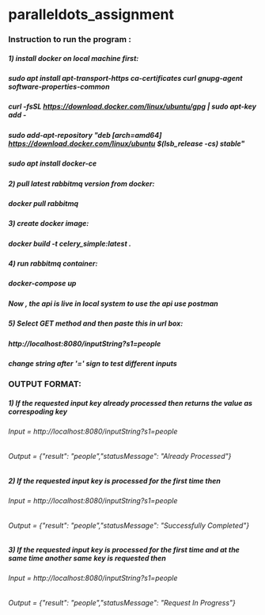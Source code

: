 # paralleldots_assignment

### Instruction to run the program :

##### 1) install docker on local machine first:
#####    sudo apt install apt-transport-https ca-certificates curl gnupg-agent software-properties-common
#####    curl -fsSL https://download.docker.com/linux/ubuntu/gpg | sudo apt-key add -
#####    sudo add-apt-repository "deb [arch=amd64] https://download.docker.com/linux/ubuntu $(lsb_release -cs) stable"
#####    sudo apt install docker-ce

##### 2) pull latest rabbitmq version from docker:
#####    docker pull rabbitmq

##### 3) create docker image:
#####    docker build -t celery_simple:latest .

##### 4) run rabbitmq container:
#####    docker-compose up
#####    Now , the api is live in local system to use the api use postman 

##### 5) Select GET method and then paste this in url box:
#####    http://localhost:8080/inputString?s1=people
#####    change string after '=' sign to test different inputs

### OUTPUT FORMAT:

##### 1) If the requested input key already processed then returns the value as correspoding key
######    Input  = http://localhost:8080/inputString?s1=people
######    Output = {"result": "people","statusMessage": "Already Processed"}

##### 2) If the requested input key is processed for the first time then 
######    Input  = http://localhost:8080/inputString?s1=people
######    Output = {"result": "people","statusMessage": "Successfully Completed"}

##### 3) If the requested input key is processed for the first time and at the same time another same key is requested then 
######    Input  = http://localhost:8080/inputString?s1=people
######    Output = {"result": "people","statusMessage": "Request In Progress"}


